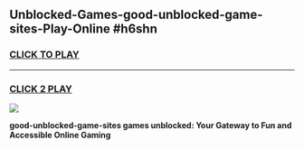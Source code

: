
## Unblocked-Games-good-unblocked-game-sites-Play-Online #h6shn
<h3>
<a href="https://news.freeplayer.one?title=good-unblocked-game-sites&ref=3">CLICK TO PLAY</a></h3>
<hr>

<h3>
<a href="https://news.freeplayer.one?title=good-unblocked-game-sites&ref=3">CLICK 2 PLAY</a>
  
</h3>

<a href="https://news.freeplayer.one?title=good-unblocked-game-sites&ref=3"><img src="https://clearcache.store/games.png"></a>


**good-unblocked-game-sites games unblocked: Your Gateway to Fun and Accessible Online Gaming**
